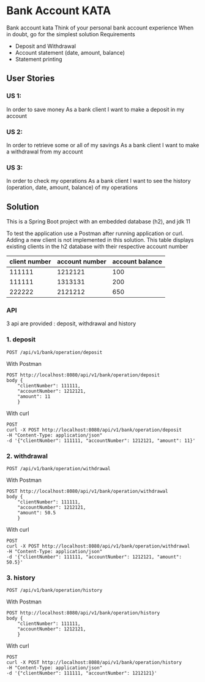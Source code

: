 # Bank Account KATA

Bank account kata Think of your personal bank account experience When in doubt, go for the simplest solution
Requirements

- Deposit and Withdrawal
- Account statement (date, amount, balance)
- Statement printing

## User Stories

### US 1:

In order to save money As a bank client I want to make a deposit in my account

### US 2:

In order to retrieve some or all of my savings As a bank client I want to make a withdrawal from my account

### US 3:

In order to check my operations As a bank client I want to see the history (operation, date, amount, balance) of my
operations

## Solution

This is a Spring Boot project with an embedded database (h2), and jdk 11

To test the application use a Postman after running application or curl. Adding a new client is not implemented in this
solution. This table displays existing clients in the h2 database with their respective account number

| client number | account number | account balance |
|---------------|----------------|-----------------|
| 111111        | 1212121        | 100             |
| 111111        | 1313131        | 200             |
| 222222        | 2121212        | 650             |

### API

3 api are provided : deposit, withdrawal and history

### 1. deposit

```text
POST /api/v1/bank/operation/deposit
``` 

With Postman

```text
POST http://localhost:8080/api/v1/bank/operation/deposit
body {
    "clientNumber": 111111,
    "accountNumber": 1212121,
    "amount": 11
    }
``` 

With curl

```text
POST 
curl -X POST http://localhost:8080/api/v1/bank/operation/deposit
-H "Content-Type: application/json"
-d '{"clientNumber": 111111, "accountNumber": 1212121, "amount": 11}'   
``` 

### 2. withdrawal

```text
POST /api/v1/bank/operation/withdrawal
``` 

With Postman

```text
POST http://localhost:8080/api/v1/bank/operation/withdrawal
body {
    "clientNumber": 111111,
    "accountNumber": 1212121,
    "amount": 50.5
    }
``` 

With curl

```text
POST 
curl -X POST http://localhost:8080/api/v1/bank/operation/withdrawal
-H "Content-Type: application/json"
-d '{"clientNumber": 111111, "accountNumber": 1212121, "amount": 50.5}'   
``` 


### 3. history

```text
POST /api/v1/bank/operation/history
``` 

With Postman

```text
POST http://localhost:8080/api/v1/bank/operation/history
body {
    "clientNumber": 111111,
    "accountNumber": 1212121,
    }
``` 

With curl

```text
POST 
curl -X POST http://localhost:8080/api/v1/bank/operation/history
-H "Content-Type: application/json"
-d '{"clientNumber": 111111, "accountNumber": 1212121}'   
``` 
